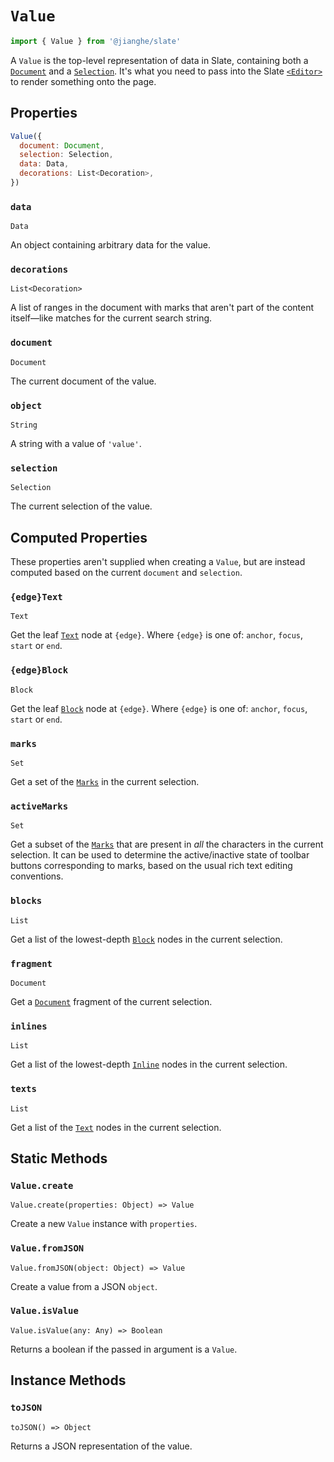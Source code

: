 # `Value`

```js
import { Value } from '@jianghe/slate'
```

A `Value` is the top-level representation of data in Slate, containing both a [`Document`](./document.md) and a [`Selection`](./selection.md). It's what you need to pass into the Slate [`<Editor>`](../slate-react/editor.md) to render something onto the page.

## Properties

```js
Value({
  document: Document,
  selection: Selection,
  data: Data,
  decorations: List<Decoration>,
})
```

### `data`

`Data`

An object containing arbitrary data for the value.

### `decorations`

`List<Decoration>`

A list of ranges in the document with marks that aren't part of the content itself—like matches for the current search string.

### `document`

`Document`

The current document of the value.

### `object`

`String`

A string with a value of `'value'`.

### `selection`

`Selection`

The current selection of the value.

## Computed Properties

These properties aren't supplied when creating a `Value`, but are instead computed based on the current `document` and `selection`.

### `{edge}Text`

`Text`

Get the leaf [`Text`](./text.md) node at `{edge}`. Where `{edge}` is one of: `anchor`, `focus`, `start` or `end`.

### `{edge}Block`

`Block`

Get the leaf [`Block`](./block.md) node at `{edge}`. Where `{edge}` is one of: `anchor`, `focus`, `start` or `end`.

### `marks`

`Set`

Get a set of the [`Marks`](./mark.md) in the current selection.

### `activeMarks`

`Set`

Get a subset of the [`Marks`](./mark.md) that are present in _all_ the characters in the current selection. It can be used to determine the active/inactive state of toolbar buttons corresponding to marks, based on the usual rich text editing conventions.

### `blocks`

`List`

Get a list of the lowest-depth [`Block`](./block.md) nodes in the current selection.

### `fragment`

`Document`

Get a [`Document`](./document.md) fragment of the current selection.

### `inlines`

`List`

Get a list of the lowest-depth [`Inline`](./inline.md) nodes in the current selection.

### `texts`

`List`

Get a list of the [`Text`](./text.md) nodes in the current selection.

## Static Methods

### `Value.create`

`Value.create(properties: Object) => Value`

Create a new `Value` instance with `properties`.

### `Value.fromJSON`

`Value.fromJSON(object: Object) => Value`

Create a value from a JSON `object`.

### `Value.isValue`

`Value.isValue(any: Any) => Boolean`

Returns a boolean if the passed in argument is a `Value`.

## Instance Methods

### `toJSON`

`toJSON() => Object`

Returns a JSON representation of the value.
